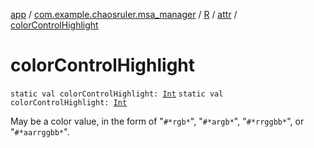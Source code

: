 [app](../../../index.md) / [com.example.chaosruler.msa_manager](../../index.md) / [R](../index.md) / [attr](index.md) / [colorControlHighlight](.)

# colorControlHighlight

`static val colorControlHighlight: `[`Int`](https://kotlinlang.org/api/latest/jvm/stdlib/kotlin/-int/index.html)
`static val colorControlHighlight: `[`Int`](https://kotlinlang.org/api/latest/jvm/stdlib/kotlin/-int/index.html)

May be a color value, in the form of "`#*rgb*`", "`#*argb*`", "`#*rrggbb*`", or "`#*aarrggbb*`".

